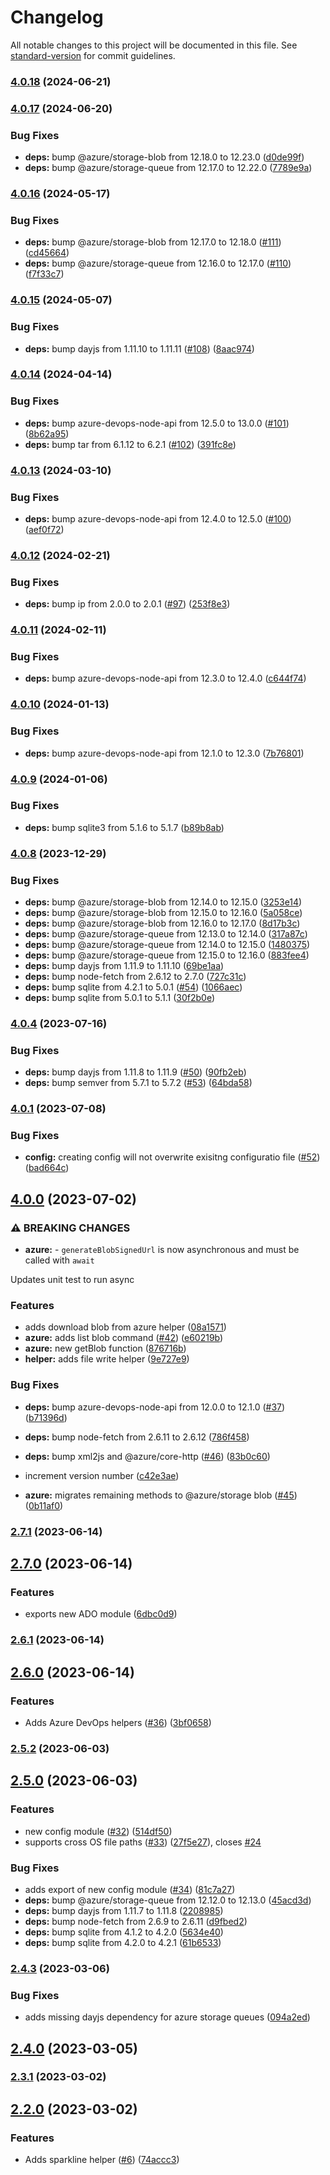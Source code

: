 # Changelog

All notable changes to this project will be documented in this file. See [standard-version](https://github.com/conventional-changelog/standard-version) for commit guidelines.

### [4.0.18](https://github.com/beauraines/node-helpers/compare/v4.0.17...v4.0.18) (2024-06-21)

### [4.0.17](https://github.com/beauraines/node-helpers/compare/v4.0.16...v4.0.17) (2024-06-20)


### Bug Fixes

* **deps:** bump @azure/storage-blob from 12.18.0 to 12.23.0 ([d0de99f](https://github.com/beauraines/node-helpers/commit/d0de99fcebb81b7dc91e7b8113804596b7377d79))
* **deps:** bump @azure/storage-queue from 12.17.0 to 12.22.0 ([7789e9a](https://github.com/beauraines/node-helpers/commit/7789e9abfe988c097d2f6161afff5df94dc9590d))

### [4.0.16](https://github.com/beauraines/node-helpers/compare/v4.0.15...v4.0.16) (2024-05-17)


### Bug Fixes

* **deps:** bump @azure/storage-blob from 12.17.0 to 12.18.0 ([#111](https://github.com/beauraines/node-helpers/issues/111)) ([cd45664](https://github.com/beauraines/node-helpers/commit/cd45664849958b5b99d5ae5cb6bfaa7331d4c1a0))
* **deps:** bump @azure/storage-queue from 12.16.0 to 12.17.0 ([#110](https://github.com/beauraines/node-helpers/issues/110)) ([f7f33c7](https://github.com/beauraines/node-helpers/commit/f7f33c7f8e8bc745b3b0d302c25360a3f0af8d01))

### [4.0.15](https://github.com/beauraines/node-helpers/compare/v4.0.14...v4.0.15) (2024-05-07)


### Bug Fixes

* **deps:** bump dayjs from 1.11.10 to 1.11.11 ([#108](https://github.com/beauraines/node-helpers/issues/108)) ([8aac974](https://github.com/beauraines/node-helpers/commit/8aac9743872fb004737a2056fdb17660646819f3))

### [4.0.14](https://github.com/beauraines/node-helpers/compare/v4.0.13...v4.0.14) (2024-04-14)


### Bug Fixes

* **deps:** bump azure-devops-node-api from 12.5.0 to 13.0.0 ([#101](https://github.com/beauraines/node-helpers/issues/101)) ([8b62a95](https://github.com/beauraines/node-helpers/commit/8b62a95f2931ebd82335a229ba749b166b8780ae))
* **deps:** bump tar from 6.1.12 to 6.2.1 ([#102](https://github.com/beauraines/node-helpers/issues/102)) ([391fc8e](https://github.com/beauraines/node-helpers/commit/391fc8ecff021112e246ca1d8b82eb639844a0d4))

### [4.0.13](https://github.com/beauraines/node-helpers/compare/v4.0.12...v4.0.13) (2024-03-10)


### Bug Fixes

* **deps:** bump azure-devops-node-api from 12.4.0 to 12.5.0 ([#100](https://github.com/beauraines/node-helpers/issues/100)) ([aef0f72](https://github.com/beauraines/node-helpers/commit/aef0f72c64d2d5c8ae7ad63ac4a326a6f1c6c34e))

### [4.0.12](https://github.com/beauraines/node-helpers/compare/v4.0.11...v4.0.12) (2024-02-21)


### Bug Fixes

* **deps:** bump ip from 2.0.0 to 2.0.1 ([#97](https://github.com/beauraines/node-helpers/issues/97)) ([253f8e3](https://github.com/beauraines/node-helpers/commit/253f8e37356790f500af623cc320829a4bf043a9))

### [4.0.11](https://github.com/beauraines/node-helpers/compare/v4.0.10...v4.0.11) (2024-02-11)


### Bug Fixes

* **deps:** bump azure-devops-node-api from 12.3.0 to 12.4.0 ([c644f74](https://github.com/beauraines/node-helpers/commit/c644f7476d4d6a00057a3988e87cfa176e09fdd7))

### [4.0.10](https://github.com/beauraines/node-helpers/compare/v4.0.9...v4.0.10) (2024-01-13)


### Bug Fixes

* **deps:** bump azure-devops-node-api from 12.1.0 to 12.3.0 ([7b76801](https://github.com/beauraines/node-helpers/commit/7b76801c103e5bf6622bc2f702fd62f4d61fc70e))

### [4.0.9](https://github.com/beauraines/node-helpers/compare/v4.0.8...v4.0.9) (2024-01-06)


### Bug Fixes

* **deps:** bump sqlite3 from 5.1.6 to 5.1.7 ([b89b8ab](https://github.com/beauraines/node-helpers/commit/b89b8ab442b76c5f2df558c7d5b696b1db12cd62))

### [4.0.8](https://github.com/beauraines/node-helpers/compare/v4.0.4...v4.0.8) (2023-12-29)


### Bug Fixes

* **deps:** bump @azure/storage-blob from 12.14.0 to 12.15.0 ([3253e14](https://github.com/beauraines/node-helpers/commit/3253e14673cf645abcb0c964576bd7046b97fd29))
* **deps:** bump @azure/storage-blob from 12.15.0 to 12.16.0 ([5a058ce](https://github.com/beauraines/node-helpers/commit/5a058ce3baffd1bd79fe434ebd082ccba7fed667))
* **deps:** bump @azure/storage-blob from 12.16.0 to 12.17.0 ([8d17b3c](https://github.com/beauraines/node-helpers/commit/8d17b3ce1ef1e19f3ba804c6a391c279dcd13b86))
* **deps:** bump @azure/storage-queue from 12.13.0 to 12.14.0 ([317a87c](https://github.com/beauraines/node-helpers/commit/317a87c2fed24f3180b080a3fe0f1986fc886c64))
* **deps:** bump @azure/storage-queue from 12.14.0 to 12.15.0 ([1480375](https://github.com/beauraines/node-helpers/commit/14803753cee6c9b21eb4912d9ea08f772fcbee68))
* **deps:** bump @azure/storage-queue from 12.15.0 to 12.16.0 ([883fee4](https://github.com/beauraines/node-helpers/commit/883fee4bc959e1e02ea14e44a43d1cfaa2b40bea))
* **deps:** bump dayjs from 1.11.9 to 1.11.10 ([69be1aa](https://github.com/beauraines/node-helpers/commit/69be1aace097f6d6e244874315e65d2429353ee1))
* **deps:** bump node-fetch from 2.6.12 to 2.7.0 ([727c31c](https://github.com/beauraines/node-helpers/commit/727c31c4d789797f37b07af98b5aa00f77fe10f4))
* **deps:** bump sqlite from 4.2.1 to 5.0.1 ([#54](https://github.com/beauraines/node-helpers/issues/54)) ([1066aec](https://github.com/beauraines/node-helpers/commit/1066aec108fe771c268e76975fb0151bf5f1ef40))
* **deps:** bump sqlite from 5.0.1 to 5.1.1 ([30f2b0e](https://github.com/beauraines/node-helpers/commit/30f2b0ef9687d20ef2a58778a43ba43251901a91))

### [4.0.4](https://github.com/beauraines/node-helpers/compare/v4.0.1...v4.0.4) (2023-07-16)


### Bug Fixes

* **deps:** bump dayjs from 1.11.8 to 1.11.9 ([#50](https://github.com/beauraines/node-helpers/issues/50)) ([90fb2eb](https://github.com/beauraines/node-helpers/commit/90fb2ebf926cd81eef91ce0d50056bf69b085698))
* **deps:** bump semver from 5.7.1 to 5.7.2 ([#53](https://github.com/beauraines/node-helpers/issues/53)) ([64bda58](https://github.com/beauraines/node-helpers/commit/64bda585aa5e39b1d61c6a3cc6f749bb41575c02))

### [4.0.1](https://github.com/beauraines/node-helpers/compare/v4.0.0...v4.0.1) (2023-07-08)


### Bug Fixes

* **config:** creating config will not overwrite exisitng configuratio file ([#52](https://github.com/beauraines/node-helpers/issues/52)) ([bad664c](https://github.com/beauraines/node-helpers/commit/bad664c6bf59c5de7404f5b9113951c2fc107c99))

## [4.0.0](https://github.com/beauraines/node-helpers/compare/v2.7.1...v4.0.0) (2023-07-02)


### ⚠ BREAKING CHANGES

* **azure:** - `generateBlobSignedUrl` is now asynchronous and must be called with `await`

Updates unit test to run async

### Features

* adds download blob from azure helper ([08a1571](https://github.com/beauraines/node-helpers/commit/08a1571ab18b9eeeb1273e05b5abed95a7300457))
* **azure:** adds list blob command ([#42](https://github.com/beauraines/node-helpers/issues/42)) ([e60219b](https://github.com/beauraines/node-helpers/commit/e60219bf75acea70defde417a07219a1508b7c61))
* **azure:** new getBlob function ([876716b](https://github.com/beauraines/node-helpers/commit/876716b8256b090a2eadf45c1d03b097362b2eb2))
* **helper:** adds file write helper ([9e727e9](https://github.com/beauraines/node-helpers/commit/9e727e9ffe51525d2a73fa66ea933c1804304729))


### Bug Fixes

* **deps:** bump azure-devops-node-api from 12.0.0 to 12.1.0 ([#37](https://github.com/beauraines/node-helpers/issues/37)) ([b71396d](https://github.com/beauraines/node-helpers/commit/b71396d28d089a1f8919ad53363a4759f61b1e52))
* **deps:** bump node-fetch from 2.6.11 to 2.6.12 ([786f458](https://github.com/beauraines/node-helpers/commit/786f458fbf0c03fd9462ab67db558c5646afb62e))
* **deps:** bump xml2js and @azure/core-http ([#46](https://github.com/beauraines/node-helpers/issues/46)) ([83b0c60](https://github.com/beauraines/node-helpers/commit/83b0c6077e70120a7e24519f7a03740578236969))
* increment version number ([c42e3ae](https://github.com/beauraines/node-helpers/commit/c42e3aebf1373b8820b18ced1b88617bbfe69da6))


* **azure:** migrates remaining methods to @azure/storage blob ([#45](https://github.com/beauraines/node-helpers/issues/45)) ([0b11af0](https://github.com/beauraines/node-helpers/commit/0b11af00b2fb11b3e99a6190fd7848cd7563901c))

### [2.7.1](https://github.com/beauraines/node-helpers/compare/v2.7.0...v2.7.1) (2023-06-14)

## [2.7.0](https://github.com/beauraines/node-helpers/compare/v2.6.1...v2.7.0) (2023-06-14)


### Features

* exports new ADO module ([6dbc0d9](https://github.com/beauraines/node-helpers/commit/6dbc0d966ed4daefaaa8c3ed8e0cdf9368a78d87))

### [2.6.1](https://github.com/beauraines/node-helpers/compare/v2.6.0...v2.6.1) (2023-06-14)

## [2.6.0](https://github.com/beauraines/node-helpers/compare/v2.5.2...v2.6.0) (2023-06-14)


### Features

* Adds Azure DevOps helpers ([#36](https://github.com/beauraines/node-helpers/issues/36)) ([3bf0658](https://github.com/beauraines/node-helpers/commit/3bf065851e2ebbeb17de4d010a8e5e25323f8ecf))

### [2.5.2](https://github.com/beauraines/node-helpers/compare/v2.5.0...v2.5.2) (2023-06-03)

## [2.5.0](https://github.com/beauraines/node-helpers/compare/v2.4.3...v2.5.0) (2023-06-03)


### Features

* new config module ([#32](https://github.com/beauraines/node-helpers/issues/32)) ([514df50](https://github.com/beauraines/node-helpers/commit/514df509ca33527a8b18e5efe43d1b772963e879))
* supports cross OS file paths ([#33](https://github.com/beauraines/node-helpers/issues/33)) ([27f5e27](https://github.com/beauraines/node-helpers/commit/27f5e27d02408bff07220c3e82bd90186023b324)), closes [#24](https://github.com/beauraines/node-helpers/issues/24)


### Bug Fixes

* adds export of new config module ([#34](https://github.com/beauraines/node-helpers/issues/34)) ([81c7a27](https://github.com/beauraines/node-helpers/commit/81c7a27696da3d9a0b6fb3a215418185c9b1d153))
* **deps:** bump @azure/storage-queue from 12.12.0 to 12.13.0 ([45acd3d](https://github.com/beauraines/node-helpers/commit/45acd3d808ab064c1dbc4b492a013c7b60ebf5b2))
* **deps:** bump dayjs from 1.11.7 to 1.11.8 ([2208985](https://github.com/beauraines/node-helpers/commit/22089855cd90758273bac28fa1d8669d21f661b5))
* **deps:** bump node-fetch from 2.6.9 to 2.6.11 ([d9fbed2](https://github.com/beauraines/node-helpers/commit/d9fbed2e6ade418caada9cc68f6ac05ba4d3159d))
* **deps:** bump sqlite from 4.1.2 to 4.2.0 ([5634e40](https://github.com/beauraines/node-helpers/commit/5634e400a0dea024a40a890da639a167df01cf25))
* **deps:** bump sqlite from 4.2.0 to 4.2.1 ([61b6533](https://github.com/beauraines/node-helpers/commit/61b6533d95c456114de9d8ca01dd30be204af2f9))

### [2.4.3](https://github.com/beauraines/node-helpers/compare/v2.4.0...v2.4.3) (2023-03-06)


### Bug Fixes

* adds missing dayjs dependency for azure storage queues ([094a2ed](https://github.com/beauraines/node-helpers/commit/094a2ed5d7c12f365c8712f13731b905d530e914))

## [2.4.0](https://github.com/beauraines/node-helpers/compare/v2.3.1...v2.4.0) (2023-03-05)

### [2.3.1](https://github.com/beauraines/node-helpers/compare/v2.2.0...v2.3.1) (2023-03-02)

## [2.2.0](https://github.com/beauraines/node-helpers/compare/v1.1.0...v2.2.0) (2023-03-02)


### Features

* Adds sparkline helper ([#6](https://github.com/beauraines/node-helpers/issues/6)) ([74accc3](https://github.com/beauraines/node-helpers/commit/74accc3ef2731809987210f39e45d1fd1c71e6ba))
